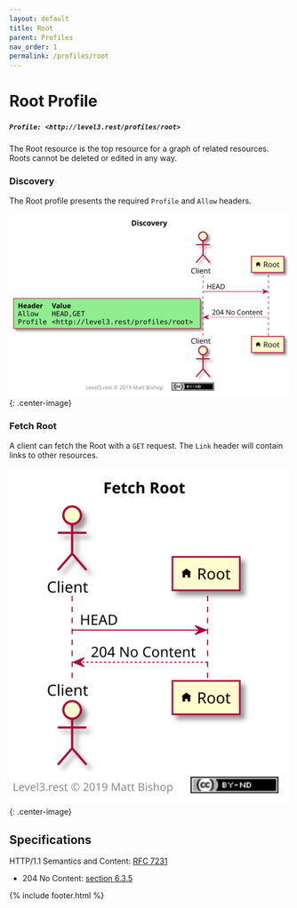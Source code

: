 ```yaml
---
layout: default
title: Root
parent: Profiles
nav_order: 1
permalink: /profiles/root
---
```

# Root Profile

##### `Profile: <http://level3.rest/profiles/root>`

The Root resource is the top resource for a graph of related resources. Roots cannot be deleted or edited in any way.

### Discovery

The Root profile presents the required `Profile` and `Allow` headers.

![](root/discovery.svg){: .center-image}

### Fetch Root

A client can fetch the Root with a `GET` request. The `Link` header will contain links to other resources.

![](root/fetch.svg){: .center-image}

## Specifications

HTTP/1.1 Semantics and Content: [RFC 7231](https://tools.ietf.org/html/rfc7231)

- 204 No Content:  [section 6.3.5](https://tools.ietf.org/html/rfc7231#section-6.3.5)

{% include footer.html %}